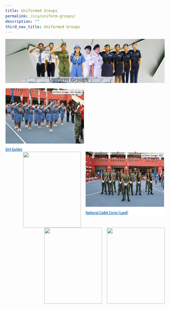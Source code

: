 ```yaml
---
title: Uniformed Groups
permalink: /cca/uniform-groups/
description: ""
third_nav_title: Uniformed Groups
---
```

![](/images/CCA/Banner_UG-v3.png)


<p><a href="https://staging.d33coz43hxnqna.amplifyapp.com/cca/uniform-groups/girl-guides/">
<img src="/images/CCA/Girl%20Guides.png" style="width:250px;height:200px;margin-right:15px;" align = "left">
</a></p>

<p><a href="https://staging.d33coz43hxnqna.amplifyapp.com/cca/uniform-groups/ncc-land/">
<img src="/images/CCA/NCC.png" style="width:250px;height:200px;margin-left:15px;" align = "right">
</a></p>

<p><a href="link">
<img src="image" style="width:183px;height:240px;margin-left:15px;" align = "right">
</a></p>


<p><a href="link">
<img src="image" style="width:183px;height:240px;margin-left:15px;" align = "right">
</a></p>


<p><a href="link">
<img src="image" style="width:183px;height:240px;margin-left:15px;" align = "right">
</a></p>